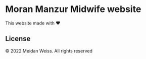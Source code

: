 # Moran Manzur Midwife website

This website made with ❤

## License

© 2022 Meidan Weiss. All rights reserved
